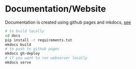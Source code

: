# Documentation/Website

Documentation is created using github pages and mkdocs, [see](https://www.mkdocs.org/user-guide/deploying-your-docs/)

```bash
# to build locally
cd docs
pip install -r requirements.txt
mkdocs build
# to push to github pages
mkdocs gh-deploy
# if you want to run webserver locally
mkdocs serve
```